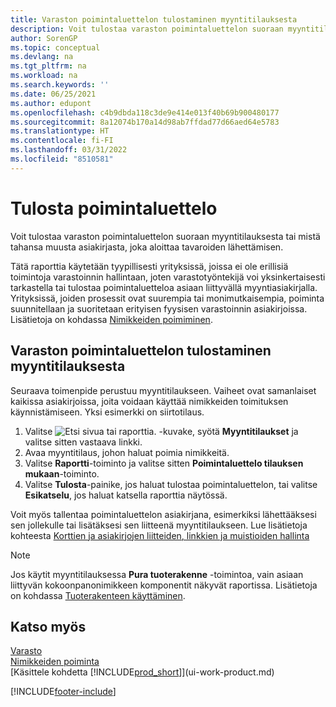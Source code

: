 ```yaml
---
title: Varaston poimintaluettelon tulostaminen myyntitilauksesta
description: Voit tulostaa varaston poimintaluettelon suoraan myyntitilauksesta, myynnistä, laskusta ja muista lähtevistä myyntiasiakirjoista.
author: SorenGP
ms.topic: conceptual
ms.devlang: na
ms.tgt_pltfrm: na
ms.workload: na
ms.search.keywords: ''
ms.date: 06/25/2021
ms.author: edupont
ms.openlocfilehash: c4b9dbda118c3de9e414e013f40b69b900480177
ms.sourcegitcommit: 8a12074b170a14d98ab7ffdad77d66aed64e5783
ms.translationtype: HT
ms.contentlocale: fi-FI
ms.lasthandoff: 03/31/2022
ms.locfileid: "8510581"
---
```

# <a name="print-the-picking-list"></a>Tulosta poimintaluettelo

Voit tulostaa varaston poimintaluettelon suoraan myyntitilauksesta tai mistä tahansa muusta asiakirjasta, joka aloittaa tavaroiden lähettämisen.

Tätä raporttia käytetään tyypillisesti yrityksissä, joissa ei ole erillisiä toimintoja varastoinnin hallintaan, joten varastotyöntekijä voi yksinkertaisesti tarkastella tai tulostaa poimintaluetteloa asiaan liittyvällä myyntiasiakirjalla. Yrityksissä, joiden prosessit ovat suurempia tai monimutkaisempia, poiminta suunnitellaan ja suoritetaan erityisen fyysisen varastoinnin asiakirjoissa. Lisätietoja on kohdassa [Nimikkeiden poimiminen](warehouse-pick-items.md).

## <a name="to-print-a-picking-list-from-a-sales-order"></a>Varaston poimintaluettelon tulostaminen myyntitilauksesta

Seuraava toimenpide perustuu myyntitilaukseen. Vaiheet ovat samanlaiset kaikissa asiakirjoissa, joita voidaan käyttää nimikkeiden toimituksen käynnistämiseen. Yksi esimerkki on siirtotilaus.

1. Valitse ![Etsi sivua tai raporttia.](media/ui-search/search_small.png "Etsi sivua tai raporttia -kuvake") -kuvake, syötä **Myyntitilaukset** ja valitse sitten vastaava linkki.  
2. Avaa myyntitilaus, johon haluat poimia nimikkeitä.  
3. Valitse **Raportti**-toiminto ja valitse sitten **Poimintaluettelo tilauksen mukaan**-toiminto.  
4. Valitse **Tulosta**-painike, jos haluat tulostaa poimintaluettelon, tai valitse **Esikatselu**, jos haluat katsella raporttia näytössä.

Voit myös tallentaa poimintaluettelon asiakirjana, esimerkiksi lähettääksesi sen jollekulle tai lisätäksesi sen liitteenä myyntitilaukseen. Lue lisätietoja kohteesta [Korttien ja asiakirjojen liitteiden, linkkien ja muistioiden hallinta](ui-how-add-link-to-record.md)

> [!NOTE]
> Jos käytit myyntitilauksessa **Pura tuoterakenne** -toimintoa, vain asiaan liittyvän kokoonpanonimikkeen komponentit näkyvät raportissa. Lisätietoja on kohdassa [Tuoterakenteen käyttäminen](inventory-how-work-BOMs.md).

## <a name="see-also"></a>Katso myös

[Varasto](inventory-manage-inventory.md)  
[Nimikkeiden poiminta](warehouse-pick-items.md)  
[Käsittele kohdetta [!INCLUDE[prod_short](includes/prod_short.md)]](ui-work-product.md)  

[!INCLUDE[footer-include](includes/footer-banner.md)]